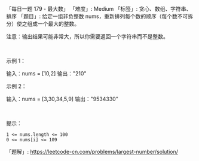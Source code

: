 「每日一题 179 - 最大数」
「难度」: Medium
「标签」: 贪心、数组、字符串、排序
「题目」: 给定一组非负整数 nums，重新排列每个数的顺序（每个数不可拆分）使之组成一个最大的整数。

注意：输出结果可能非常大，所以你需要返回一个字符串而不是整数。

 

示例 1：

输入：nums = [10,2]
输出："210"

示例 2：

输入：nums = [3,30,34,5,9]
输出："9534330"


 

提示：


	1 <= nums.length <= 100
	0 <= nums[i] <= 109



「题解」: https://leetcode-cn.com/problems/largest-number/solution/